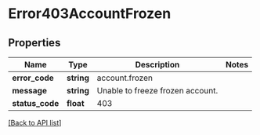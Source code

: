 # Error403AccountFrozen

## Properties

Name | Type | Description | Notes
------------ | ------------- | ------------- | -------------
**error_code** | **string** | account.frozen |
**message** | **string** | Unable to freeze frozen account. |
**status_code** | **float** | 403 |

[[Back to API list]](../../README.md#api-endpoints)
